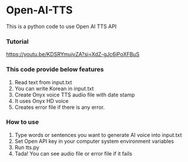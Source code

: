 # Open-AI-TTS
This is a python code to use Open AI TTS API
### Tutorial
https://youtu.be/KDSRYmujvZA?si=XdZ-gJc6jPoXFBuS

### This code provide below features
1. Read text from input.txt
2. You can write Korean in input.txt
3. Create Onyx voice TTS audio file with date stamp
4. It uses Onyx HD voice
5. Creates error file if there is any error.

### How to use
1. Type words or sentences you want to generate AI voice into input.txt
2. Set Open API key in your computer system environment variables
3. Run tts.py
4. Tada! You can see audio file or error file if it fails
